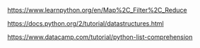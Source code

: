 https://www.learnpython.org/en/Map%2C_Filter%2C_Reduce

https://docs.python.org/2/tutorial/datastructures.html

https://www.datacamp.com/tutorial/python-list-comprehension

